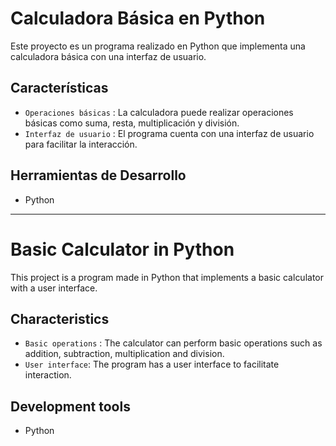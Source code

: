 # Calculadora Básica en Python

Este proyecto es un programa realizado en Python que implementa una calculadora básica con una interfaz de usuario.

## Características
- `Operaciones básicas` : La calculadora puede realizar operaciones básicas como suma, resta, multiplicación y división.
- `Interfaz de usuario` : El programa cuenta con una interfaz de usuario para facilitar la interacción.

## Herramientas de Desarrollo
- Python

-----------------------------------------

# Basic Calculator in Python

This project is a program made in Python that implements a basic calculator with a user interface.

## Characteristics
- `Basic operations` : The calculator can perform basic operations such as addition, subtraction, multiplication and division.
- `User interface`: The program has a user interface to facilitate interaction.

## Development tools
- Python


